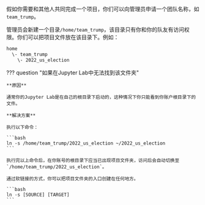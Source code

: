假如你需要和其他人共同完成一个项目，你们可以向管理员申请一个团队名称，如`team_trump`。

管理员会新建一个目录`/home/team_trump`，该目录只有你和你的队友有访问权限。你们可以把项目文件放在该目录下。例如：

```bash
home
  \- team_trump
  	\- 2022_us_election
```

??? question "如果在Jupyter Lab中无法找到该文件夹"

	**原因**
	
	通常你的Jupyter Lab是在自己的根目录下启动的，这种情况下你只能看到你账户根目录下的文件。
	
	**解决方案**
	
	执行以下命令：

    ```bash
    ln -s /home/team_trump/2022_us_election ~/2022_us_election
    ```

    执行完以上命令后，在你账号的根目录下应当已出现项目文件夹，访问后会自动切换至`/home/team_trump/2022_us_election`。

	通过软链接的方式，你可以把项目文件夹的入口创建在任何地方。
	
	```bash
	ln -s [SOURCE] [TARGET]
	```